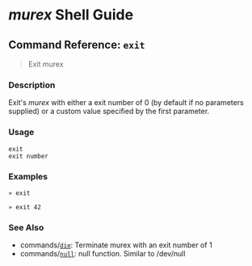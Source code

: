 # _murex_ Shell Guide

## Command Reference: `exit`

> Exit murex

### Description

Exit's _murex_ with either a exit number of 0 (by default if no parameters
supplied) or a custom value specified by the first parameter.

### Usage

    exit
    exit number

### Examples

    » exit
    
    » exit 42

### See Also

* commands/[`die`](../commands/die.md):
  Terminate murex with an exit number of 1
* commands/[`null`](../commands/devnull.md):
  null function. Similar to /dev/null